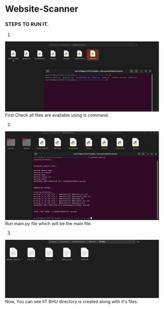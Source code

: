 # Website-Scanner

### STEPS TO RUN IT.

1. 
![1](https://github.com/ASNR1010/Website-Scanner/blob/main/Images/Screenshot%20(13).png) 
First Check all files are available using ls command.

2.
![2](https://github.com/ASNR1010/Website-Scanner/blob/main/Images/Screenshot%20(15).png) 
Run main.py file which will be the main file.

3.
![3](https://github.com/ASNR1010/Website-Scanner/blob/main/Images/Screenshot%20(16).png) 
Now, You can see IIT BHU directory is created along with it's files.
